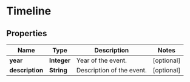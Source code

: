 

# Timeline


## Properties

Name | Type | Description | Notes
------------ | ------------- | ------------- | -------------
**year** | **Integer** | Year of the event. |  [optional]
**description** | **String** | Description of the event. |  [optional]




